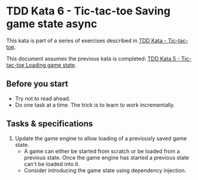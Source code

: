# TDD Kata 6 - Tic-tac-toe Saving game state async 

This kata is part of a series of exercises described in [TDD Kata - Tic-tac-toe](tdd_kata0.md).

This document assumes the previous kata is completed: [TDD Kata 5 - Tic-tac-toe Loading game state](tdd_kata5.md).

## Before you start

- Try not to read ahead.
- Do one task at a time. The trick is to learn to work incrementally.

## Tasks & specifications

1.  Update the game engine to allow loading of a previously saved game state.
    - A game can either be started from scratch or be loaded from a previous state. Once the game engine has started a previous state can't be loaded into it.
    - Consider introducing the game state using dependency injection.
